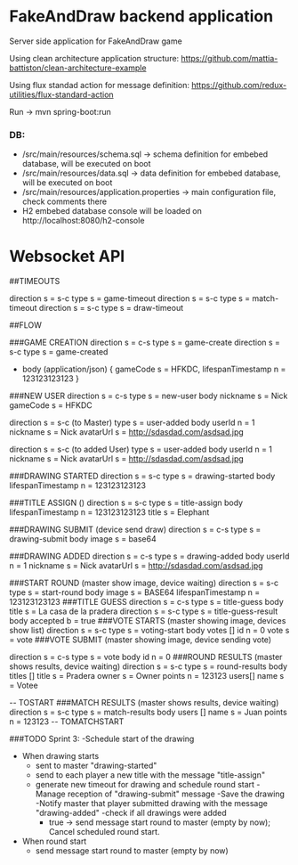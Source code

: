 # FakeAndDraw backend application
Server side application for FakeAndDraw game

Using clean architecture application structure: https://github.com/mattia-battiston/clean-architecture-example

Using flux standad action for message definition: https://github.com/redux-utilities/flux-standard-action

Run -> mvn spring-boot:run

### DB:
- /src/main/resources/schema.sql -> schema definition for embebed database, will be executed on boot
- /src/main/resources/data.sql -> data definition for embebed database, will be executed on boot
- /src/main/resources/application.properties -> main configuration file, check comments there
- H2 embebed database console will be loaded on http://localhost:8080/h2-console
  

# Websocket API

##TIMEOUTS

direction s = s-c
type s = game-timeout
direction s = s-c
type s = match-timeout
direction s = s-c
type s = draw-timeout

##FLOW

###GAME CREATION
direction s = c-s
type s = game-create
direction s = s-c
type s = game-created
+ body (application/json)
	{
		gameCode s = HFKDC,
		lifespanTimestamp n = 123123123123
	}

###NEW USER
direction s = c-s
type s = new-user
body
  nickname s = Nick
  gameCode s = HFKDC
  
direction s = s-c (to Master)
type s = user-added
body
  userId n = 1
  nickname s = Nick
  avatarUrl s = http://sdasdad.com/asdsad.jpg
  
direction s = s-c (to added User)
type s = user-added
body
  userId n = 1
  nickname s = Nick
  avatarUrl s = http://sdasdad.com/asdsad.jpg
  
###DRAWING STARTED
direction s = s-c
type s = drawing-started
body
	lifespanTimestamp n = 123123123123

###TITLE ASSIGN ()
direction s = s-c
type s = title-assign
body
  	lifespanTimestamp n = 123123123123
  	title s = Elephant
  
###DRAWING SUBMIT (device send draw)
direction s = c-s
type s = drawing-submit
body
  image s = base64
  
###DRAWING ADDED
direction s = c-s
type s = drawing-added
body
    userId n = 1
    nickname s = Nick
    avatarUrl s = http://sdasdad.com/asdsad.jpg
 
###START ROUND (master show image, device waiting)
direction s = s-c
type s = start-round
body
  image s = BASE64
  lifespanTimestamp n = 123123123123
###TITLE GUESS
direction s = c-s
type s = title-guess
body
  title s = La casa de la pradera
direction s = s-c
type s = title-guess-result
body
  accepted b = true
###VOTE STARTS (master showing image, devices show list)
direction s = s-c
type s = voting-start
body
  votes []
    id n = 0
    vote s = vote
###VOTE SUBMIT (master showing image, device sending vote)
    
direction s = c-s
type s = vote
body
  id n = 0
###ROUND RESULTS (master shows results, device waiting)
direction s = s-c
type s = round-results
body
  titles []
    title s = Pradera
    owner s = Owner
    points n = 123123
    users[]
      name s = Votee
    
 -- TOSTART
###MATCH RESULTS (master shows results, device waiting)
direction s = s-c
type s = match-results
body
  users []
    name s = Juan
    points n = 123123
-- TOMATCHSTART



###TODO
Sprint 3:
-Schedule start of the drawing 
- When drawing starts
	- sent to master "drawing-started"
	- send to each player a new title with the message "title-assign"
	- generate new timeout for drawing and schedule round start
-Manage reception of "drawing-submit" message
	-Save the drawing
	-Notify master that player submitted drawing with the message "drawing-added"
	-check if all drawings were added
		- true -> send message start round to master (empty by now); Cancel scheduled round start.
- When round start
	- send message start round to master (empty by now)